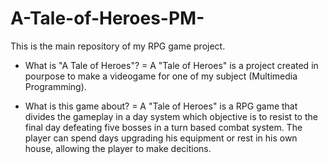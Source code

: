 # A-Tale-of-Heroes-PM-
This is the main repository of my RPG game project.


- What is "A Tale of Heroes"?
 = A "Tale of Heroes" is a project created in pourpose to make a videogame for one of my subject (Multimedia Programming).
 
 - What is this game about?
  = A "Tale of Heroes" is a RPG game that divides the gameplay in a day system which objective is to resist to the final day defeating five bosses in a turn based combat system. The player can spend days upgrading his equipment or rest in his own house, allowing the player to make decitions.
